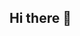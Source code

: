 ## Hi there 👋

<!--
**lyon-v/lyon-v** is a ✨ _special_ ✨ repository because its `README.md` (this file) appears on your GitHub profile.

Here are some ideas to get you started:

- 🌱 I’m currently learning linux、docker、k8s
- 👯 I’m looking to collaborate on docker-squash
- 🤔 I’m looking for help with docker 

![Anurag's GitHub stats](https://github-readme-stats.vercel.app/api?username=lyon-v)

![Top Langs](https://github-readme-stats.vercel.app/api/top-langs/?username=lyon-v)
